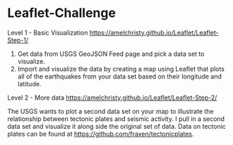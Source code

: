 # Leaflet-Challenge

Level 1 - Basic Visualization
https://amelchristy.github.io/Leaflet/Leaflet-Step-1/

  1. Get data from USGS GeoJSON Feed page and pick a data set to visualize.
  2. Import and visualize the data by creating a map using Leaflet that plots all of the earthquakes from your data set based on their longitude and latitude.

Level 2 - More data 
https://amelchristy.github.io/Leaflet/Leaflet-Step-2/


The USGS wants to plot a second data set on your map to illustrate the relationship between tectonic plates and seismic activity. I pull in a second data set and visualize it along side the original set of data. Data on tectonic plates can be found at https://github.com/fraxen/tectonicplates.
